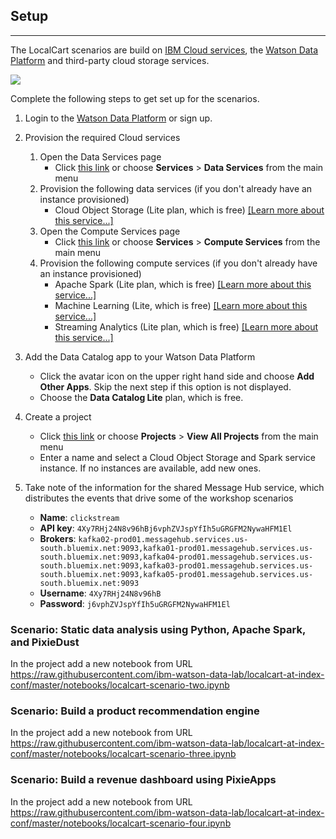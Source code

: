 ## Setup
***

The LocalCart scenarios are build on [IBM Cloud services](https://console.bluemix.net/catalog/), the [Watson Data Platform](https://www.ibm.com/analytics/us/en/watson-data-platform/) and third-party cloud storage services.

<img src="https://raw.githubusercontent.com/ibm-watson-data-lab/localcart-at-index-conf/master/images/localcart%20overview.png"></img>


Complete the following steps to get set up for the scenarios.

1. Login to the [Watson Data Platform](https://dataplatform.ibm.com) or sign up.

1. Provision the required Cloud services
    1. Open the Data Services page
        * Click [this link](https://dataplatform.ibm.com/data/services?target=data-services&context=analytics) or choose **Services** > **Data Services** from the main menu
    1. Provision the following data services (if you don't already have an instance provisioned)
       * Cloud Object Storage (Lite plan, which is free) [[Learn more about this service...]](https://console.bluemix.net/catalog/infrastructure/cloud-object-storage)
    1. Open the Compute Services page
        * Click [this link](https://dataplatform.ibm.com/data/services?target=compute-services&context=analytics) or choose **Services** > **Compute Services** from the main menu
    1. Provision the following compute services (if you don't already have an instance provisioned)
       * Apache Spark (Lite plan, which is free) [[Learn more about this service...]](https://console.bluemix.net/catalog/services/apache-spark)
       * Machine Learning (Lite, which is free) [[Learn more about this service...]](https://console.bluemix.net/catalog/services/machine-learning)
       * Streaming Analytics (Lite plan, which is free) [[Learn more about this service...]](https://console.bluemix.net/catalog/services/streaming-analytics)
       
1. Add the Data Catalog app to your Watson Data Platform
   * Click the avatar icon on the upper right hand side and choose **Add Other Apps**. Skip the next step if this option is not displayed. 
   * Choose the **Data Catalog Lite** plan, which is free. 
1. Create a project  
   * Click [this link](https://dataplatform.ibm.com/projects/new-project?context=analytics) or choose **Projects** > **View All Projects** from the main menu
   * Enter a name and select a Cloud Object Storage and Spark service instance. If no instances are available, add new ones.

1. Take note of the information for the shared Message Hub service, which distributes the events that drive some of the workshop scenarios
    * **Name**: `clickstream` 
    * **API key**: `4Xy7RHj24N8v96hBj6vphZVJspYfIh5uGRGFM2NywaHFM1El`
    * **Brokers**: `kafka02-prod01.messagehub.services.us-south.bluemix.net:9093,kafka01-prod01.messagehub.services.us-south.bluemix.net:9093,kafka04-prod01.messagehub.services.us-south.bluemix.net:9093,kafka03-prod01.messagehub.services.us-south.bluemix.net:9093,kafka05-prod01.messagehub.services.us-south.bluemix.net:9093`
    * **Username**: `4Xy7RHj24N8v96hB`
    * **Password**: `j6vphZVJspYfIh5uGRGFM2NywaHFM1El`


### Scenario: Static data analysis using Python, Apache Spark, and PixieDust

In the project add a new notebook from URL https://raw.githubusercontent.com/ibm-watson-data-lab/localcart-at-index-conf/master/notebooks/localcart-scenario-two.ipynb

### Scenario: Build a product recommendation engine

In the project add a new notebook from URL https://raw.githubusercontent.com/ibm-watson-data-lab/localcart-at-index-conf/master/notebooks/localcart-scenario-three.ipynb

### Scenario: Build a revenue dashboard using PixieApps
In the project add a new notebook from URL https://raw.githubusercontent.com/ibm-watson-data-lab/localcart-at-index-conf/master/notebooks/localcart-scenario-four.ipynb
